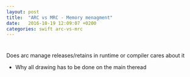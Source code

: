 ```yaml
---
layout: post
title:  "ARC vs MRC - Memory menagment"
date:   2016-10-19 12:09:07 +0200
categories: swift arc-vs-mrc
---
```


# 
Does arc manage releases/retains in runtime or compiler cares about it

* Why all drawing has to be done on the main theread

